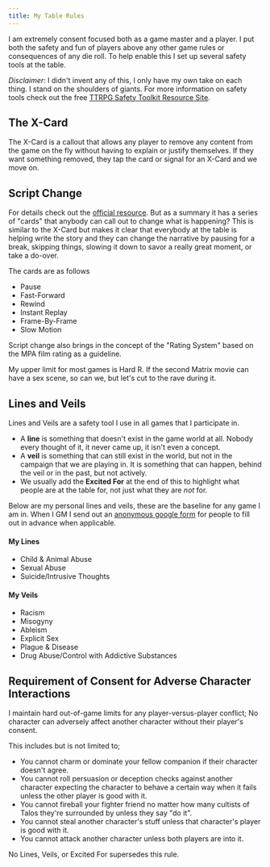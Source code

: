 ```yaml
---
title: My Table Rules
---
```


I am extremely consent focused both as a game master and a player. I put both the safety and fun of players above any other game rules or consequences of any die roll. To help enable this I set up several safety tools at the table.

_Disclaimer_: I didn't invent any of this, I only have my own take on each thing. I stand on the shoulders of giants. For more information on safety tools check out the free [TTRPG Safety Toolkit Resource Site](https://ttrpgsafetytoolkit.com/).

## The X-Card
The X-Card is a callout that allows any player to remove any content from the game on the fly without having to explain or justify themselves. If they want something removed, they tap the card or signal for an X-Card and we move on.

## Script Change
For details check out the [official resource](https://briebeau.com/thoughty/script-change/). But as a summary it has a series of "cards" that anybody can call out to change what is happening? This is similar to the X-Card but makes it clear that everybody at the table is helping write the story and they can change the narrative by pausing for a break, skipping things, slowing it down to savor a really great moment, or take a do-over.

The cards are as follows

- Pause
- Fast-Forward
- Rewind
- Instant Replay
- Frame-By-Frame
- Slow Motion

Script change also brings in the concept of the "Rating System" based on the MPA film rating as a guideline.

My upper limit for most games is Hard R.
If the second Matrix movie can have a sex scene, so can we, but let's cut to the rave during it.

## Lines and Veils
Lines and Veils are a safety tool I use in all games that I participate in.

- A **line** is something that doesn't exist in the game world at all. Nobody every thought of it, it never came up, it isn't even a concept.
- A **veil** is something that can still exist in the world, but not in the campaign that we are playing in. It is something that can happen, behind the veil or in the past, but not actively.
- We usually add the **Excited For** at the end of this to highlight what people are at the table for, not just what they are _not_ for.

Below are my personal lines and veils, these are the baseline for any game I am in. When I GM I send out an [anonymous google form](https://docs.google.com/forms/d/1OmzxC33cJC7d5WsJ5yw-JVBas1zKNGAD1Pl-A_wbKDI/edit) for people to fill out in advance when applicable.

#### My Lines

- Child & Animal Abuse
- Sexual Abuse
- Suicide/Intrusive Thoughts

#### My Veils

- Racism
- Misogyny
- Ableism
- Explicit Sex
- Plague & Disease
- Drug Abuse/Control with Addictive Substances

## Requirement of Consent for Adverse Character Interactions
I maintain hard out-of-game limits for any player-versus-player conflict; No character can adversely affect another character without their player's consent.

This includes but is not limited to;
- You cannot charm or dominate your fellow companion if their character doesn't agree.
- You cannot roll persuasion or deception checks against another character expecting the character to behave a certain way when it fails unless the other player is good with it.
- You cannot fireball your fighter friend no matter how many cultists of Talos they're surrounded by unless they say "do it".
- You cannot steal another character's stuff unless that character's player is good with it.
- You cannot attack another character unless both players are into it.

No Lines, Veils, or Excited For supersedes this rule.
